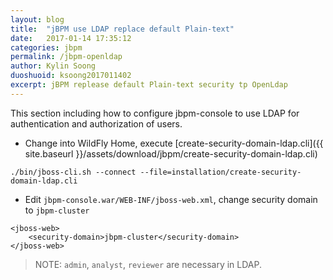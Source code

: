 ```yaml
---
layout: blog
title:  "jBPM use LDAP replace default Plain-text"
date:   2017-01-14 17:35:12
categories: jbpm
permalink: /jbpm-openldap
author: Kylin Soong
duoshuoid: ksoong2017011402
excerpt: jBPM replease default Plain-text security tp OpenLdap
---
```


This section including how to configure jbpm-console to use LDAP for authentication and authorization of users.

* Change into WildFly Home, execute [create-security-domain-ldap.cli]({{ site.baseurl }}/assets/download/jbpm/create-security-domain-ldap.cli) 

~~~
./bin/jboss-cli.sh --connect --file=installation/create-security-domain-ldap.cli
~~~

* Edit `jbpm-console.war/WEB-INF/jboss-web.xml`, change security domain to `jbpm-cluster`

~~~
<jboss-web>
    <security-domain>jbpm-cluster</security-domain>
</jboss-web>
~~~

> NOTE: `admin`, `analyst`, `reviewer` are necessary in LDAP. 
